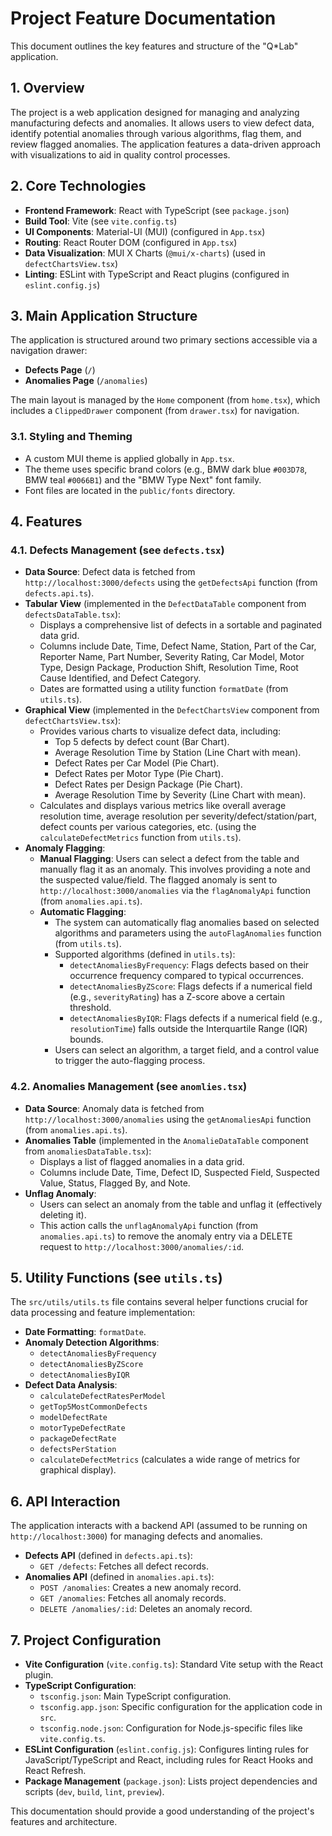 # Project Feature Documentation

This document outlines the key features and structure of the "Q\*Lab" application.

## 1. Overview

The project is a web application designed for managing and analyzing manufacturing defects and anomalies. It allows users to view defect data, identify potential anomalies through various algorithms, flag them, and review flagged anomalies. The application features a data-driven approach with visualizations to aid in quality control processes.

## 2. Core Technologies

- **Frontend Framework**: React with TypeScript (see `package.json`)
- **Build Tool**: Vite (see `vite.config.ts`)
- **UI Components**: Material-UI (MUI) (configured in `App.tsx`)
- **Routing**: React Router DOM (configured in `App.tsx`)
- **Data Visualization**: MUI X Charts (`@mui/x-charts`) (used in `defectChartsView.tsx`)
- **Linting**: ESLint with TypeScript and React plugins (configured in `eslint.config.js`)

## 3. Main Application Structure

The application is structured around two primary sections accessible via a navigation drawer:

- **Defects Page** (`/`)
- **Anomalies Page** (`/anomalies`)

The main layout is managed by the `Home` component (from `home.tsx`), which includes a `ClippedDrawer` component (from `drawer.tsx`) for navigation.

### 3.1. Styling and Theming

- A custom MUI theme is applied globally in `App.tsx`.
- The theme uses specific brand colors (e.g., BMW dark blue `#003D78`, BMW teal `#0066B1`) and the "BMW Type Next" font family.
- Font files are located in the `public/fonts` directory.

## 4. Features

### 4.1. Defects Management (see `defects.tsx`)

- **Data Source**: Defect data is fetched from `http://localhost:3000/defects` using the `getDefectsApi` function (from `defects.api.ts`).
- **Tabular View** (implemented in the `DefectDataTable` component from `defectsDataTable.tsx`):
  - Displays a comprehensive list of defects in a sortable and paginated data grid.
  - Columns include Date, Time, Defect Name, Station, Part of the Car, Reporter Name, Part Number, Severity Rating, Car Model, Motor Type, Design Package, Production Shift, Resolution Time, Root Cause Identified, and Defect Category.
  - Dates are formatted using a utility function `formatDate` (from `utils.ts`).
- **Graphical View** (implemented in the `DefectChartsView` component from `defectChartsView.tsx`):
  - Provides various charts to visualize defect data, including:
    - Top 5 defects by defect count (Bar Chart).
    - Average Resolution Time by Station (Line Chart with mean).
    - Defect Rates per Car Model (Pie Chart).
    - Defect Rates per Motor Type (Pie Chart).
    - Defect Rates per Design Package (Pie Chart).
    - Average Resolution Time by Severity (Line Chart with mean).
  - Calculates and displays various metrics like overall average resolution time, average resolution per severity/defect/station/part, defect counts per various categories, etc. (using the `calculateDefectMetrics` function from `utils.ts`).
- **Anomaly Flagging**:
  - **Manual Flagging**: Users can select a defect from the table and manually flag it as an anomaly. This involves providing a note and the suspected value/field. The flagged anomaly is sent to `http://localhost:3000/anomalies` via the `flagAnomalyApi` function (from `anomalies.api.ts`).
  - **Automatic Flagging**:
    - The system can automatically flag anomalies based on selected algorithms and parameters using the `autoFlagAnomalies` function (from `utils.ts`).
    - Supported algorithms (defined in `utils.ts`):
      - `detectAnomaliesByFrequency`: Flags defects based on their occurrence frequency compared to typical occurrences.
      - `detectAnomaliesByZScore`: Flags defects if a numerical field (e.g., `severityRating`) has a Z-score above a certain threshold.
      - `detectAnomaliesByIQR`: Flags defects if a numerical field (e.g., `resolutionTime`) falls outside the Interquartile Range (IQR) bounds.
    - Users can select an algorithm, a target field, and a control value to trigger the auto-flagging process.

### 4.2. Anomalies Management (see `anomlies.tsx`)

- **Data Source**: Anomaly data is fetched from `http://localhost:3000/anomalies` using the `getAnomaliesApi` function (from `anomalies.api.ts`).
- **Anomalies Table** (implemented in the `AnomalieDataTable` component from `anomaliesDataTable.tsx`):
  - Displays a list of flagged anomalies in a data grid.
  - Columns include Date, Time, Defect ID, Suspected Field, Suspected Value, Status, Flagged By, and Note.
- **Unflag Anomaly**:
  - Users can select an anomaly from the table and unflag it (effectively deleting it).
  - This action calls the `unflagAnomalyApi` function (from `anomalies.api.ts`) to remove the anomaly entry via a DELETE request to `http://localhost:3000/anomalies/:id`.

## 5. Utility Functions (see `utils.ts`)

The `src/utils/utils.ts` file contains several helper functions crucial for data processing and feature implementation:

- **Date Formatting**: `formatDate`.
- **Anomaly Detection Algorithms**:
  - `detectAnomaliesByFrequency`
  - `detectAnomaliesByZScore`
  - `detectAnomaliesByIQR`
- **Defect Data Analysis**:
  - `calculateDefectRatesPerModel`
  - `getTop5MostCommonDefects`
  - `modelDefectRate`
  - `motorTypeDefectRate`
  - `packageDefectRate`
  - `defectsPerStation`
  - `calculateDefectMetrics` (calculates a wide range of metrics for graphical display).

## 6. API Interaction

The application interacts with a backend API (assumed to be running on `http://localhost:3000`) for managing defects and anomalies.

- **Defects API** (defined in `defects.api.ts`):
  - `GET /defects`: Fetches all defect records.
- **Anomalies API** (defined in `anomalies.api.ts`):
  - `POST /anomalies`: Creates a new anomaly record.
  - `GET /anomalies`: Fetches all anomaly records.
  - `DELETE /anomalies/:id`: Deletes an anomaly record.

## 7. Project Configuration

- **Vite Configuration** (`vite.config.ts`): Standard Vite setup with the React plugin.
- **TypeScript Configuration**:
  - `tsconfig.json`: Main TypeScript configuration.
  - `tsconfig.app.json`: Specific configuration for the application code in `src`.
  - `tsconfig.node.json`: Configuration for Node.js-specific files like `vite.config.ts`.
- **ESLint Configuration** (`eslint.config.js`): Configures linting rules for JavaScript/TypeScript and React, including rules for React Hooks and React Refresh.
- **Package Management** (`package.json`): Lists project dependencies and scripts (`dev`, `build`, `lint`, `preview`).

This documentation should provide a good understanding of the project's features and architecture.
